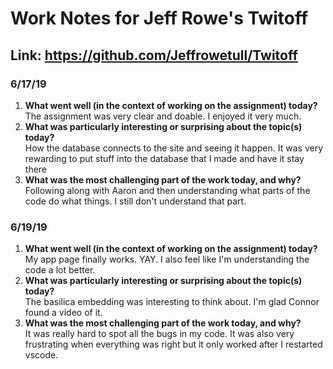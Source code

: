 # Work Notes for Jeff Rowe's Twitoff
## Link: https://github.com/Jeffrowetull/Twitoff

### 6/17/19
1. **What went well (in the context of working on the assignment) today?**
<br> The assignment was very clear and doable. I enjoyed it very much.
2. **What was particularly interesting or surprising about the topic(s) today?**
<br> How the database connects to the site and seeing it happen. It was very rewarding to put stuff into the database that I made and have it stay there
3. **What was the most challenging part of the work today, and why?**
<br> Following along with Aaron and then understanding what parts of the code do what things. I still don't understand that part.

### 6/19/19
1. **What went well (in the context of working on the assignment) today?**
<br> My app page finally works. YAY. I also feel like I'm understanding the code a lot better.
2. **What was particularly interesting or surprising about the topic(s) today?**
<br> The basilica embedding was interesting to think about. I'm glad Connor found a video of it.
3. **What was the most challenging part of the work today, and why?**
<br> It was really hard to spot all the bugs in my code. It was also very frustrating when everything was right but it only worked after I restarted vscode.
